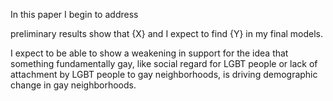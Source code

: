 ---
---

In this paper I begin to address

preliminary results show that {X} and I expect to find {Y} in my final models.


I expect to be able to show a weakening in support for the idea that something fundamentally gay, like social regard for LGBT people or lack of attachment by LGBT people to gay neighborhoods, is driving demographic change in gay neighborhoods.
